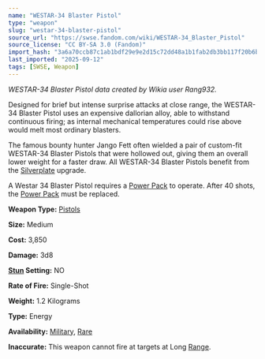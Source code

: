 ```yaml
---
name: "WESTAR-34 Blaster Pistol"
type: "weapon"
slug: "westar-34-blaster-pistol"
source_url: "https://swse.fandom.com/wiki/WESTAR-34_Blaster_Pistol"
source_license: "CC BY-SA 3.0 (Fandom)"
import_hash: "3a6a70ccb87c1ab1bdf29e9e2d15c72dd48a1b1fab2db3bb117f20b6bbc589dd"
last_imported: "2025-09-12"
tags: [SWSE, Weapon]
---
```

*WESTAR-34 Blaster Pistol data created by Wikia user ‎Rang932.*

Designed for brief but intense surprise attacks at close range, the WESTAR-34 Blaster Pistol uses an expensive dallorian alloy, able to withstand continuous firing; as internal mechanical temperatures could rise above would melt most ordinary blasters.

The famous bounty hunter Jango Fett often wielded a pair of custom-fit WESTAR-34 Blaster Pistols that were hollowed out, giving them an overall lower weight for a faster draw. All WESTAR-34 Blaster Pistols benefit from the [Silverplate](https://swse.fandom.com/wiki/Silverplate) upgrade.

A Westar 34 Blaster Pistol requires a [Power Pack](https://swse.fandom.com/wiki/Power_Pack) to operate. After 40 shots, the [Power Pack](https://swse.fandom.com/wiki/Power_Pack) must be replaced.

**Weapon Type:** [Pistols](https://swse.fandom.com/wiki/Pistols)

**Size:** Medium

**Cost:** 3,850

**Damage:** 3d8

**[Stun](https://swse.fandom.com/wiki/Stun) Setting:** NO

**Rate of Fire:** Single-Shot

**Weight:** 1.2 Kilograms

**Type:** Energy

**Availability:** [Military](https://swse.fandom.com/wiki/Military), [Rare](https://swse.fandom.com/wiki/Rare)

**Inaccurate:** This weapon cannot fire at targets at Long [Range](https://swse.fandom.com/wiki/Range).